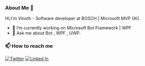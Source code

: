 ### About Me 👋

Hi,I'm Vinoth - Software developer at BOSCH | Microsoft MVP (AI).

- 🔭 I’m currently working on Microsoft Bot Framework | WPF 
- 💬 Ask me about Bot , WPF , UWP.


### 📫 How to reach me

[![Twitter](https://img.shields.io/badge/follow-@VinothRajendran-blue?style=flat-square&logo=twitter&labelColor=00000 "Twitter")](https://twitter.com/vinothrajendran "Twitter") 
[![Linked In](https://img.shields.io/badge/connect-VinothRajendran-green?style=flat-square&logo=linkedin&labelColor=3f729b "Linked In")](https://www.linkedin.com/in/rmvinoth "Linked In")

<!--
**rvinothrajendran/rvinothrajendran** is a ✨ _special_ ✨ repository because its `README.md` (this file) appears on your GitHub profile.

Here are some ideas to get you started:

- 🔭 I’m currently working on ...
- 🌱 I’m currently learning ...
- 👯 I’m looking to collaborate on ...
- 🤔 I’m looking for help with ...
- 💬 Ask me about ...
- 📫 How to reach me: ...
- 😄 Pronouns: ...
- ⚡ Fun fact: ...
-->
